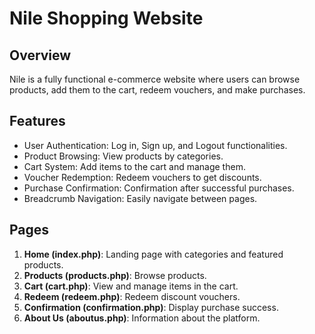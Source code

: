 # Nile Shopping Website

## Overview
Nile is a fully functional e-commerce website where users can browse products, add them to the cart, redeem vouchers, and make purchases.

## Features
- User Authentication: Log in, Sign up, and Logout functionalities.
- Product Browsing: View products by categories.
- Cart System: Add items to the cart and manage them.
- Voucher Redemption: Redeem vouchers to get discounts.
- Purchase Confirmation: Confirmation after successful purchases.
- Breadcrumb Navigation: Easily navigate between pages.

## Pages
1. **Home (index.php)**: Landing page with categories and featured products.
2. **Products (products.php)**: Browse products.
3. **Cart (cart.php)**: View and manage items in the cart.
4. **Redeem (redeem.php)**: Redeem discount vouchers.
5. **Confirmation (confirmation.php)**: Display purchase success.
6. **About Us (aboutus.php)**: Information about the platform.
